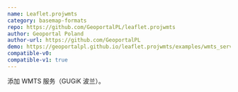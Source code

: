 ```yaml
---
name: Leaflet.projwmts
category: basemap-formats
repo: https://github.com/GeoportalPL/leaflet.projwmts
author: Geoportal Poland
author-url: https://github.com/GeoportalPL
demo: https://geoportalpl.github.io/leaflet.projwmts/examples/wmts_services.html
compatible-v0:
compatible-v1: true
---
```


添加 WMTS 服务（GUGiK 波兰）。
